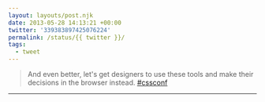 ```yaml
---
layout: layouts/post.njk
date: 2013-05-28 14:13:21 +00:00
twitter: '339383897425076224'
permalink: /status/{{ twitter }}/
tags: 
  - tweet
---
```


> And even better, let's get designers to use these tools and make their decisions in the browser instead. [#cssconf](https://twitter.com/hashtag/cssconf)

---
